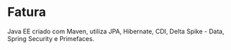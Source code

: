 # Fatura
Java EE criado com Maven, utiliza JPA, Hibernate, CDI, Delta Spike - Data, Spring Security e Primefaces.
